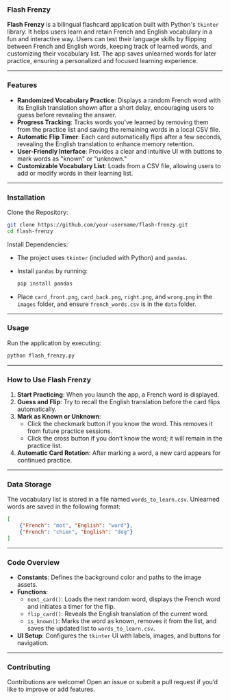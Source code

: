 ### Flash Frenzy ###

**Flash Frenzy** is a bilingual flashcard application built with Python's `tkinter` library. It helps users learn and retain French and English vocabulary in a fun and interactive way. Users can test their language skills by flipping between French and English words, keeping track of learned words, and customizing their vocabulary list. The app saves unlearned words for later practice, ensuring a personalized and focused learning experience.

---

### Features

- **Randomized Vocabulary Practice**: Displays a random French word with its English translation shown after a short delay, encouraging users to guess before revealing the answer.
- **Progress Tracking**: Tracks words you’ve learned by removing them from the practice list and saving the remaining words in a local CSV file.
- **Automatic Flip Timer**: Each card automatically flips after a few seconds, revealing the English translation to enhance memory retention.
- **User-Friendly Interface**: Provides a clear and intuitive UI with buttons to mark words as "known" or "unknown."
- **Customizable Vocabulary List**: Loads from a CSV file, allowing users to add or modify words in their learning list.

---

### Installation

Clone the Repository:

```bash
git clone https://github.com/your-username/flash-frenzy.git
cd flash-frenzy
```

Install Dependencies:

- The project uses `tkinter` (included with Python) and `pandas`.
- Install `pandas` by running:

  ```bash
  pip install pandas
  ```

- Place `card_front.png`, `card_back.png`, `right.png`, and `wrong.png` in the `images` folder, and ensure `french_words.csv` is in the `data` folder.

---

### Usage

Run the application by executing:

```bash
python flash_frenzy.py
```

---

### How to Use Flash Frenzy

1. **Start Practicing**: When you launch the app, a French word is displayed.
2. **Guess and Flip**: Try to recall the English translation before the card flips automatically.
3. **Mark as Known or Unknown**:
   - Click the checkmark button if you know the word. This removes it from future practice sessions.
   - Click the cross button if you don’t know the word; it will remain in the practice list.
4. **Automatic Card Rotation**: After marking a word, a new card appears for continued practice.

---

### Data Storage

The vocabulary list is stored in a file named `words_to_learn.csv`. Unlearned words are saved in the following format:

```json
[
    {"French": "mot", "English": "word"},
    {"French": "chien", "English": "dog"}
]
```

---

### Code Overview

- **Constants**: Defines the background color and paths to the image assets.
- **Functions**:
  - `next_card()`: Loads the next random word, displays the French word and initiates a timer for the flip.
  - `flip_card()`: Reveals the English translation of the current word.
  - `is_known()`: Marks the word as known, removes it from the list, and saves the updated list to `words_to_learn.csv`.
- **UI Setup**: Configures the `tkinter` UI with labels, images, and buttons for navigation.

---

### Contributing

Contributions are welcome! Open an issue or submit a pull request if you’d like to improve or add features.
